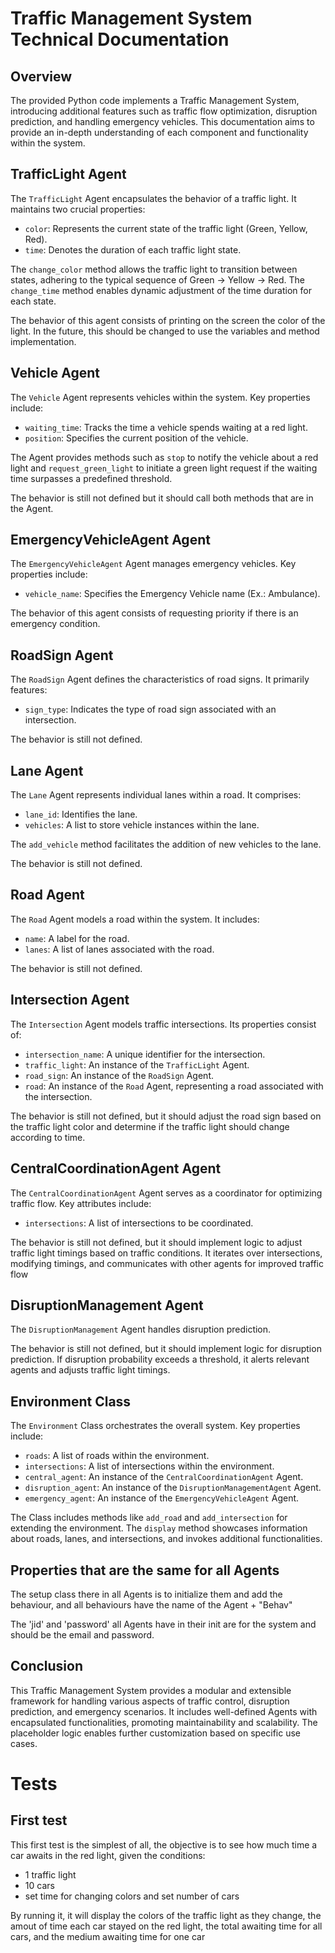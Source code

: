 # Traffic Management System Technical Documentation

## Overview

The provided Python code implements a Traffic Management System, introducing additional features such as traffic flow optimization, disruption prediction, and handling emergency vehicles. This documentation aims to provide an in-depth understanding of each component and functionality within the system.

## TrafficLight Agent

The `TrafficLight` Agent encapsulates the behavior of a traffic light. It maintains two crucial properties:

- `color`: Represents the current state of the traffic light (Green, Yellow, Red).
- `time`: Denotes the duration of each traffic light state.

The `change_color` method allows the traffic light to transition between states, adhering to the typical sequence of Green -> Yellow -> Red. The `change_time` method enables dynamic adjustment of the time duration for each state.

The behavior of this agent consists of printing on the screen the color of the light. In the future, this should be changed to use the variables and method implementation.

## Vehicle Agent

The `Vehicle` Agent represents vehicles within the system. Key properties include:

- `waiting_time`: Tracks the time a vehicle spends waiting at a red light.
- `position`: Specifies the current position of the vehicle.

The Agent provides methods such as `stop` to notify the vehicle about a red light and `request_green_light` to initiate a green light request if the waiting time surpasses a predefined threshold.

The behavior is still not defined but it should call both methods that are in the Agent.

## EmergencyVehicleAgent Agent

The `EmergencyVehicleAgent` Agent manages emergency vehicles. Key properties include:

- `vehicle_name`: Specifies the Emergency Vehicle name (Ex.: Ambulance).

The behavior of this agent consists of requesting priority if there is an emergency condition.

## RoadSign Agent

The `RoadSign` Agent defines the characteristics of road signs. It primarily features:

- `sign_type`: Indicates the type of road sign associated with an intersection.

The behavior is still not defined.

## Lane Agent

The `Lane` Agent represents individual lanes within a road. It comprises:

- `lane_id`: Identifies the lane.
- `vehicles`: A list to store vehicle instances within the lane.

The `add_vehicle` method facilitates the addition of new vehicles to the lane.

The behavior is still not defined.

## Road Agent

The `Road` Agent models a road within the system. It includes:

- `name`: A label for the road.
- `lanes`: A list of lanes associated with the road.

The behavior is still not defined.

## Intersection Agent

The `Intersection` Agent models traffic intersections. Its properties consist of:

- `intersection_name`: A unique identifier for the intersection.
- `traffic_light`: An instance of the `TrafficLight` Agent.
- `road_sign`: An instance of the `RoadSign` Agent.
- `road`: An instance of the `Road` Agent, representing a road associated with the intersection.

The behavior is still not defined, but it should adjust the road sign based on the traffic light color and determine if the traffic light should change according to time.

## CentralCoordinationAgent Agent

The `CentralCoordinationAgent` Agent serves as a coordinator for optimizing traffic flow. Key attributes include:

- `intersections`: A list of intersections to be coordinated.

The behavior is still not defined, but it should implement logic to adjust traffic light timings based on traffic conditions. It iterates over intersections, modifying timings, and communicates with other agents for improved traffic flow

## DisruptionManagement Agent

The `DisruptionManagement` Agent handles disruption prediction.

The behavior is still not defined, but it should implement logic for disruption prediction. If disruption probability exceeds a threshold, it alerts relevant agents and adjusts traffic light timings.

## Environment Class

The `Environment` Class orchestrates the overall system. Key properties include:

- `roads`: A list of roads within the environment.
- `intersections`: A list of intersections within the environment.
- `central_agent`: An instance of the `CentralCoordinationAgent` Agent.
- `disruption_agent`: An instance of the `DisruptionManagementAgent` Agent.
- `emergency_agent`: An instance of the `EmergencyVehicleAgent` Agent.

The Class includes methods like `add_road` and `add_intersection` for extending the environment. The `display` method showcases information about roads, lanes, and intersections, and invokes additional functionalities.

## Properties that are the same for all Agents
The setup class there in all Agents is to initialize them and add the behaviour, and all behaviours have the name of the Agent + "Behav"

The 'jid' and 'password' all Agents have in their init are for the system and should be the email and password.

## Conclusion

This Traffic Management System provides a modular and extensible framework for handling various aspects of traffic control, disruption prediction, and emergency scenarios. It includes well-defined Agents with encapsulated functionalities, promoting maintainability and scalability. The placeholder logic enables further customization based on specific use cases.

# Tests

## First test
This first test is the simplest of all, the objective is to see how much time a car awaits in the red light, given the conditions:

- 1 traffic light
- 10 cars
- set time for changing colors and set number of cars

By running it, it will display the colors of the traffic light as they change, the amout of time each car stayed on the red light, the total awaiting time for all cars, and the medium awaiting time for one car


